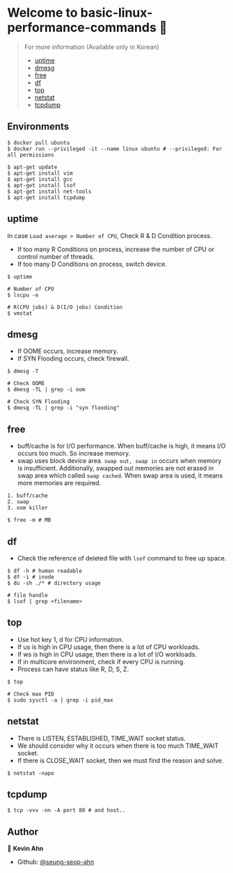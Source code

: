 # Welcome to basic-linux-performance-commands 👋

> For more information (Available only in Korean)
>
> - [uptime](/docs/uptime/README.md)
> - [dmesg](/docs/dmesg/README.md)
> - [free](/docs/free/README.md)
> - [df](/docs/df/README.md)
> - [top](/docs/top/README.md)
> - [netstat](/docs/netstat/README.md)
> - [tcpdump](/docs/tcpdump/README.md)

## Environments

```shell
$ docker pull ubuntu
$ docker run --privileged -it --name linux ubuntu # --privileged: For all permissions
```

```shell
$ apt-get update
$ apt-get install vim
$ apt-get install gcc
$ apt-get install lsof
$ apt-get install net-tools
$ apt-get install tcpdump
```

## uptime

In case `Load average > Number of CPU`, Check R & D Condition process.

- If too many R Conditions on process, increase the number of CPU or control number of threads.
- If too many D Conditions on process, switch device.

```shell
$ uptime

# Number of CPU
$ lscpu -e

# R(CPU jobs) & D(I/O jobs) Condition
$ vmstat
```

## dmesg

- If OOME occurs, increase memory.
- If SYN Flooding occurs, check firewall.

```shell
$ dmesg -T

# Check OOME
$ dmesg -TL | grep -i oom

# Check SYN Flooding
$ dmesg -TL | grep -i "syn flooding"
```

## free

- buff/cache is for I/O performance. When buff/cache is high, it means I/O occurs too much. So increase memory.
- swap uses block device area. `swap out, swap in` occurs when memory is insufficient. Additionally, swapped out memories are not erased in swap area which called `swap cached`. When swap area is used, it means more memories are required.

```
1. buff/cache
2. swap
3. oom killer
```

```shell
$ free -m # MB
```

## df

- Check the reference of deleted file with `lsof` command to free up space.

```shell
$ df -h # human readable
$ df -i # inode
$ du -sh ./* # directory usage

# file handle
$ lsof | grep <filename>
```

## top

- Use hot key 1, d for CPU information.
- If us is high in CPU usage, then there is a lot of CPU workloads.
- If ws is high in CPU usage, then there is a lot of I/O workloads.
- If in multicore environment, check if every CPU is running.
- Process can have status like R, D, S, Z.

```shell
$ top

# Check max PID
$ sudo sysctl -a | grep -i pid_max
```

## netstat

- There is LISTEN, ESTABLISHED, TIME_WAIT socket status.
- We should consider why it occurs when there is too much TIME_WAIT socket.
- If there is CLOSE_WAIT socket, then we must find the reason and solve.

```shell
$ netstat -napo
```

## tcpdump

```shell
$ tcp -vvv -nn -A port 80 # and host..
```

## Author

👤 **Kevin Ahn**

- Github: [@seung-seop-ahn](https://github.com/seung-seop-ahn)
